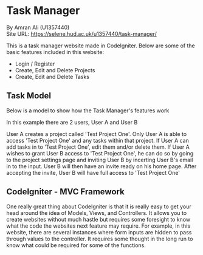 <h1>Task Manager</h1>
<p>By Amran Ali (U1357440)<br>
Site URL: <a href="https://selene.hud.ac.uk/u1357440/task-manager/">https://selene.hud.ac.uk/u1357440/task-manager/</a></p>
<p>This is a task manager website made in CodeIgniter. Below are some of the basic features included in this website:</p>
<ul>
    <li>Login / Register</li>
    <li>Create, Edit and Delete Projects</li>
    <li>Create, Edit and Delete Tasks</li>
</ul>

<h2>Task Model</h2>

<p>Below is a model to show how the Task Manager's features work</p>

<p>In this example there are 2 users, User A and User B</p>

<p>User A creates a project called 'Test Project One'. Only User A is able to access 'Test Project One' and any tasks within that project. If User A can add tasks in to 'Test Project One', edit them and/or delete them. If User A wishes to grant User B access to 'Test Project One', he can do so by going to the project settings page and inviting User B by incerting User B's email in to the input. User B will then have an invite ready on his home page. After accepting the invite, User B will have full access to 'Test Project One'</p>

<h2>CodeIgniter - MVC Framework</h2>

<p>One really great thing about CodeIgniter is that it is really easy to get your head around the idea of Models, Views, and Controllers. It allows you to create websites without much hastle but requires some foresight to know what the code the websites next feature may require. For example, in this website, there are several instances where form inputs are hidden to pass through values to the controller. It requires some thought in the long run to know what could be required for some of the functions.</p>
